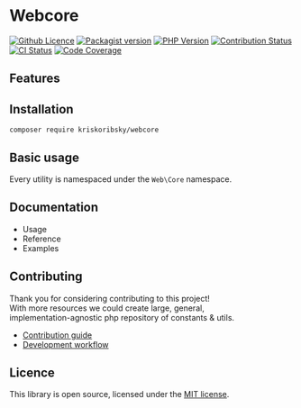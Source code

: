 # Webcore

[![Github Licence](https://img.shields.io/github/license/kriskoribsky/php-webcore?color=blue)](https://github.com/kriskoribsky/php-webcore/blob/main/LICENSE)
[![Packagist version](https://img.shields.io/packagist/v/kriskoribsky/webcore)](https://packagist.org/packages/kriskoribsky/webcore)
[![PHP Version](https://img.shields.io/packagist/dependency-v/kriskoribsky/webcore/php?color=%234F5D95)](https://packagist.org/packages/kriskoribsky/webcore)
[![Contribution Status](https://img.shields.io/badge/contributions-welcome-brightgreen)](.github/CONTRIBUTING.md)
[![CI Status](https://img.shields.io/github/actions/workflow/status/kriskoribsky/php-webcore/code-quality.yml)](https://github.com/kriskoribsky/php-webcore/actions)
[![Code Coverage](https://img.shields.io/codecov/c/github/kriskoribsky/php-webcore)](https://app.codecov.io/gh/kriskoribsky/php-webcore)

## Features

## Installation

`composer require kriskoribsky/webcore`

## Basic usage

Every utility is namespaced under the `Web\Core` namespace.

## Documentation

-   Usage
-   Reference
-   Examples

## Contributing

Thank you for considering contributing to this project!  
With more resources we could create large, general,  
implementation-agnostic php repository of constants & utils.

-   [Contribution guide](.github/CONTRIBUTING.md)
-   [Development workflow](docs/dev.md)

## Licence

This library is open source, licensed under the [MIT license](./LICENSE).
